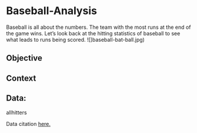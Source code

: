 # Baseball-Analysis

Baseball is all about the numbers. The team with the most runs at the end of the game wins. Let’s look back at the hitting statistics of baseball to see what leads to runs being scored. 
![]baseball-bat-ball.jpg)

## Objective


## Context


## Data:

allhitters

Data citation [here.](https://www.kaggle.com/datasets/finkleiseinhorn/mlb-every-player-in-mlb-history)
